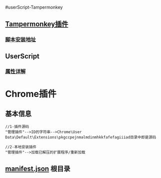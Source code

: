 #userScript-Tampermonkey 
## [Tampermonkey插件](http://tampermonkey.net/index.php?version=4.2.7&ext=dhdg&updated=true#features)
### [脚本安装地址](https://greasyfork.org/zh-CN)

## UserScript
### [属性详解](https://greasyfork.org/zh-CN/help/meta-keys)



# Chrome插件
## 基本信息
    
    //1-插件源码
    "管理插件"-->ID的字符串-->Chrome\User Data\Default\Extensions\pkgccpejnmalmdinmhkkfafefagiiiad目录中即是源码

    //2-本地安装插件
    "管理插件"-->加载已解压的扩展程序/重新加载


## [manifest.json](https://developer.chrome.com/extensions/manifest) 根目录
    

